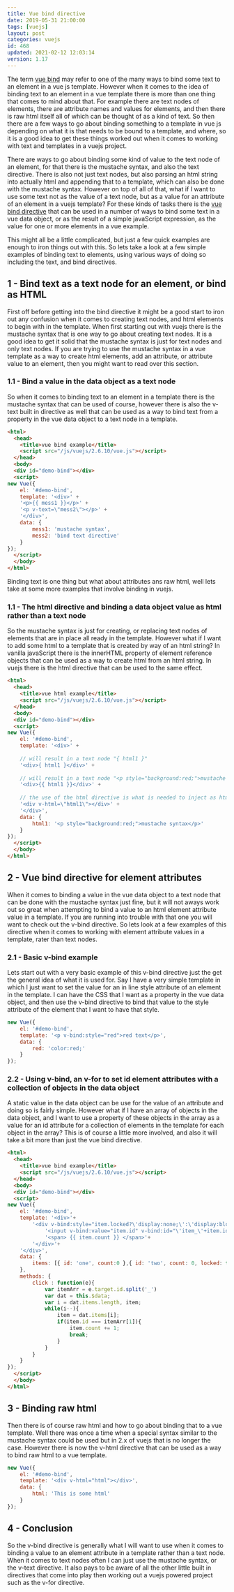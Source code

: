 ```yaml
---
title: Vue bind directive
date: 2019-05-31 21:00:00
tags: [vuejs]
layout: post
categories: vuejs
id: 468
updated: 2021-02-12 12:03:14
version: 1.17
---
```


The term [vue bind](https://vuejs.org/v2/guide/syntax.html) may refer to one of the many ways to bind some text to an element in a vue js template. However when it comes to the idea of binding text to an element in a vue template there is more than one thing that comes to mind about that. For example there are text nodes of elements, there are attribute names and values for elements, and then there is raw html itself all of which can be thought of as a kind of text. So then there are a few ways to go about binding something to a template in vue js depending on what it is that needs to be bound to a template, and where, so it is a good idea to get these things worked out when it comes to working with text and templates in a vuejs project.

There are ways to go about binding some kind of value to the text node of an element, for that there is the mustache syntax, and also the text directive. There is also not just text nodes, but also parsing an html string into actually html and appending that to a template, which can also be done with the mustache syntax. However on top of all of that, what if I want to use some text not as the value of a text node, but as a value for an attribute of an element in a vuejs template? For these kinds of tasks there is the [vue bind directive](https://vuejs.org/v2/guide/syntax.html#v-bind-Shorthand) that can be used in a number of ways to bind some text in a vue data object, or as the result of a simple javaScript expression, as the value for one or more elements in a vue example. 

This might all be a little complicated, but just a few quick examples are enough to iron things out with this. So lets take a look at a few simple examples of binding text to elements, using various ways of doing so including the text, and bind directives.

<!-- more -->

## 1 - Bind text as a text node for an element, or bind as HTML

First off before getting into the bind directive it might be a good start to iron out any confusion when it comes to creating text nodes, and html elements to begin with in the template. When first starting out with vuejs there is the mustache syntax that is one way to go about creating text nodes. It is a good idea to get it solid that the mustache syntax is just for text nodes and only text nodes. If you are trying to use the mustache syntax in a vue template as a way to create html elements, add an attribute, or attribute value to an element, then you might want to read over this section.

### 1.1 - Bind a value in the data object as a text node

So when it comes to binding text to an element in a template there is the mustache syntax that can be used of course, however there is also the v-text built in directive as well that can be used as a way to bind text from a property in the vue data object to a text node in a template.

```html
<html>
  <head>
    <title>vue bind example</title>
    <script src="/js/vuejs/2.6.10/vue.js"></script>
  </head>
  <body>
  <div id="demo-bind"></div>
  <script>
new Vue({
    el: '#demo-bind',
    template: '<div>' +
    '<p>{{ mess1 }}</p>' +
    '<p v-text=\"mess2\"></p>' +
    '</div>',
    data: {
        mess1: 'mustache syntax',
        mess2: 'bind text directive'
    }
});
  </script>
  </body>
</html>
```

Binding text is one thing but what about attributes ans raw html, well lets take at some more examples that involve binding in vuejs.

### 1.1 - The html directive and binding a data object value as html rather than a text node

So the mustache syntax is just for creating, or replacing text nodes of elements that are in place all ready in the template. However what if I want to add some html to a template that is created by way of an html string? In vanilla javaScript there is the innerHTML property of element reference objects that can be used as a way to create html from an html string. In vuejs there is the html directive that can be used to the same effect.

```html
<html>
  <head>
    <title>vue html example</title>
    <script src="/js/vuejs/2.6.10/vue.js"></script>
  </head>
  <body>
  <div id="demo-bind"></div>
  <script>
new Vue({
    el: '#demo-bind',
    template: '<div>' +
 
    // will result in a text node "{ html1 }"
    '<div>{ html1 }</div>' +
 
    // will result in a text node "<p style="background:red;">mustache syntax</p>"
    '<div>{{ html1 }}</div>' +
 
    // the use of the html directive is what is needed to inject as html
    '<div v-html=\"html1\"></div>' +
    '</div>',
    data: {
        html1: '<p style="background:red;">mustache syntax</p>'
    }
});
  </script>
  </body>
</html>
```

## 2 - Vue bind directive for element attributes

When it comes to binding a value in the vue data object to a text node that can be done with the mustache syntax just fine, but it will not aways work out so great when attempting to bind a value to an html element attribute value in a template. If you are running into trouble with that one you will want to check out the v-bind directive. So lets look at a few examples of this directive when it comes to working with element attribute values in a template, rater than text nodes.

### 2.1 - Basic v-bind example

Lets start out with a very basic example of this v-bind directive just the get the general idea of what it is used for. Say I have a very simple template in which I just want to set the value for an in line style attribute of an element in the template. I can have the CSS that I want as a property in the vue data object, and then use the v-bind directive to bind that value to the style attribute of the element that I want to have that style.

```js
new Vue({
    el: '#demo-bind',
    template: '<p v-bind:style="red">red text</p>',
    data: {
        red: 'color:red;'
    }
});
```

### 2.2 - Using v-bind, an v-for to set id element attributes with a collection of objects in the data object

A static value in the data object can be use for the value of an attribute and doing so is fairly simple. However what if I have an array of objects in the data object, and I want to use a property of these objects in the array as a value for an id attribute for a collection of elements in the template for each object in the array? This is of course a little more involved, and also it will take a bit more than just the vue bind directive.

```html
<html>
  <head>
    <title>vue bind example</title>
    <script src="/js/vuejs/2.6.10/vue.js"></script>
  </head>
  <body>
  <div id="demo-bind"></div>
  <script>
new Vue({
    el: '#demo-bind',
    template: '<div>'+
        '<div v-bind:style="item.locked?\'display:none;\':\'display:block\'" v-for="item in items">'+
            '<input v-bind:value="item.id" v-bind:id="\'item_\'+item.id" type="button"  v-on:click="click">'+
            '<span> {{ item.count }} </span>'+
        '</div>'+
    '</div>',
    data: {
        items: [{ id: 'one', count:0 },{ id: 'two', count: 0, locked: true },{ id: 'three', count: 0 }]
    },
    methods: {
        click : function(e){
            var itemArr = e.target.id.split('_')
            var dat = this.$data;
            var i = dat.items.length, item;
            while(i--){
                item = dat.items[i];
                if(item.id === itemArr[1]){
                    item.count += 1;
                    break;
                }
            }
        }
    }
});
  </script>
  </body>
</html>
```

## 3 - Binding raw html

Then there is of course raw html and how to go about binding that to a vue template. Well there was once a time when a special syntax similar to the mustache syntax could be used but in 2.x of vuejs that is no longer the case. However there is now the v-html directive that can be used as a way to bind raw html to a vue template.

```js
new Vue({
    el: '#demo-bind',
    template: '<div v-html="html"></div>',
    data: {
        html: 'This is some html'
    }
});
```

## 4 - Conclusion

So the v-bind directive is generally what I will want to use when it comes to binding a value to an element attribute in a template rather than a text node. When it comes to text nodes often I can just use the mustache syntax, or the v-text directive. It also pays to be aware of all the other little built in directives that come into play then working out a vuejs powered project such as the v-for directive.

